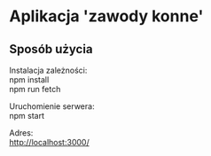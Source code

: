 # Aplikacja 'zawody konne'

## Sposób użycia

Instalacja zależności:  
npm install  
npm run fetch

Uruchomienie serwera:  
npm start

Adres:  
[http://localhost:3000/](http://localhost:3000/)
